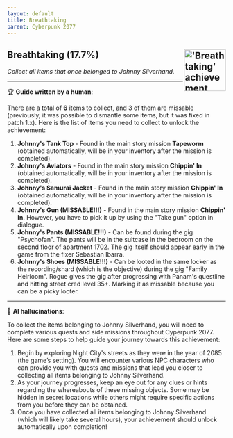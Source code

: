 ```yaml
---
layout: default
title: Breathtaking
parent: Cyberpunk 2077
---
```


## Breathtaking (17.7%) <img align="right" src="https://cdn.cloudflare.steamstatic.com/steamcommunity/public/images/apps/1091500/27664ed21cfe3db65108a6ed1b25e383a6aafdb8.jpg" alt="'Breathtaking' achievement icon" width="96" height="96">

_Collect all items that once belonged to Johnny Silverhand._

---

:trophy: **Guide written by a human**:

There are a total of **6** items to collect, and 3 of them are missable (previously, it was possible to dismantle some items, but it was fixed in patch 1.x). Here is the list of items you need to collect to unlock the achievement:

1. **Johnny's Tank Top** - Found in the main story mission **Tapeworm** (obtained automatically, will be in your inventory after the mission is completed).
2. **Johnny's Aviators** - Found in the main story mission **Chippin' In** (obtained automatically, will be in your inventory after the mission is completed).
3. **Johnny's Samurai Jacket** - Found in the main story mission **Chippin' In** (obtained automatically, will be in your inventory after the mission is completed).
4. **Johnny's Gun (MISSABLE!!!)** - Found in the main story mission **Chippin' In**. However, you have to pick it up by using the "Take gun" option in dialogue.
5. **Johnny's Pants (MISSABLE!!!)** - Can be found during the gig "Psychofan". The pants will be in the suitcase in the bedroom on the second floor of apartment 1702. The gig itself should appear early in the game from the fixer Sebastian Ibarra.
6. **Johnny's Shoes (MISSABLE!!!)** - Can be looted in the same locker as the recording/shard (which is the objective) during the gig "Family Heirloom". Rogue gives the gig after progressing with Panam's questline and hitting street cred level 35+. Marking it as missable because you can be a picky looter.

---

:robot: **AI hallucinations**:

To collect the items belonging to Johnny Silverhand, you will need to complete various quests and side missions throughout Cyperpunk 2077. Here are some steps to help guide your journey towards this achievement:

1. Begin by exploring Night City's streets as they were in the year of 2085 (the game’s setting). You will encounter various NPC characters who can provide you with quests and missions that lead you closer to collecting all items belonging to Johnny Silverhand.
2. As your journey progresses, keep an eye out for any clues or hints regarding the whereabouts of these missing objects. Some may be hidden in secret locations while others might require specific actions from you before they can be obtained.
3. Once you have collected all items belonging to Johnny Silverhand (which will likely take several hours), your achievement should unlock automatically upon completion!
